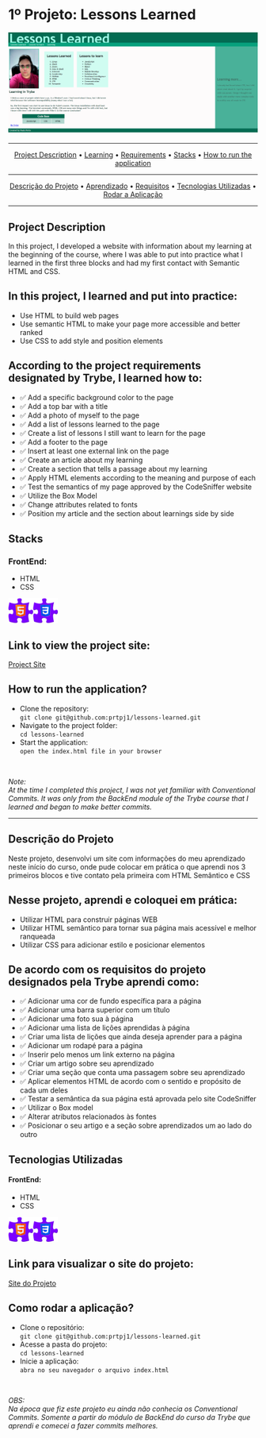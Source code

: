 # 1º Projeto: Lessons Learned
<p align="center">
  <img src="https://github.com/prtpj1/prtpj1/blob/main/Headers/01-LessonsLearned.png?raw=true" alt="Header" />
</p>

---
<p align="center">
<a href="#project-description">Project Description</a> •
<a href="#in-this-project-i-learned-and-put-into-practice">Learning</a> •
<a href="#according-to-the-project-requirements-designated-by-trybe-i-learned-how-to">Requirements</a> •
<a href="#stacks">Stacks</a> •
<a href="#how-to-run-the-application">How to run the application</a>
</p>

---
<p align="center">
<a href="#descrição-do-projeto">Descrição do Projeto</a> •
<a href="#nesse-projeto-aprendi-e-coloquei-em-prática">Aprendizado</a> •
<a href="#de-acordo-com-os-requisitos-do-projeto-designados-pela-trybe-aprendi-como">Requisitos</a> •
<a href="#tecnologias-utilizadas">Tecnologias Utilizadas</a> •
<a href="#como-rodar-a-aplicação">Rodar a Aplicação</a>
</p>

---
## Project Description
In this project, I developed a website with information about my learning at the beginning of the course, where I was able to put into practice what I learned in the first three blocks and had my first contact with Semantic HTML and CSS.

## In this project, I learned and put into practice:
- Use HTML to build web pages
- Use semantic HTML to make your page more accessible and better ranked
- Use CSS to add style and position elements

## According to the project requirements designated by Trybe, I learned how to:
- ✅ Add a specific background color to the page  
- ✅ Add a top bar with a title  
- ✅ Add a photo of myself to the page  
- ✅ Add a list of lessons learned to the page  
- ✅ Create a list of lessons I still want to learn for the page  
- ✅ Add a footer to the page  
- ✅ Insert at least one external link on the page  
- ✅ Create an article about my learning  
- ✅ Create a section that tells a passage about my learning  
- ✅ Apply HTML elements according to the meaning and purpose of each  
- ✅ Test the semantics of my page approved by the CodeSniffer website  
- ✅ Utilize the Box Model  
- ✅ Change attributes related to fonts  
- ✅ Position my article and the section about learnings side by side  

## Stacks
### FrontEnd: 
- HTML
- CSS

<a href="https://developer.mozilla.org/en-US/docs/Glossary/HTML5" target="_blank" rel="noreferrer"><img src="https://github.com/prtpj1/prtpj1/blob/main/Github%20Imgs/html2.png?raw=true" width="50" height="50" alt="HTML Icon" /></a><a href="https://www.w3.org/TR/CSS/#css" target="_blank" rel="noreferrer"><img src="https://github.com/prtpj1/prtpj1/blob/main/Github%20Imgs/CSS2.png?raw=true" width="50" height="50" alt="CSS3 Icon" /></a>

## Link to view the project site:
[Project Site](https://prtpj1.github.io/project-lessons-learned/)

## How to run the application?
- Clone the repository: <br>
`git clone git@github.com:prtpj1/lessons-learned.git` 
- Navigate to the project folder: <br>
`cd lessons-learned`
- Start the application: <br>
`open the index.html file in your browser` 
<br>

_*Note:*_ <br>
_*At the time I completed this project, I was not yet familiar with Conventional Commits. It was only from the BackEnd module of the Trybe course that I learned and began to make better commits.*_

---
## Descrição do Projeto
Neste projeto, desenvolvi um site com informações do meu aprendizado neste início do curso, onde pude colocar em prática o que aprendi nos 3 primeiros blocos e tive contato pela primeira com HTML Semântico e CSS

## Nesse projeto, aprendi e coloquei em prática:
- Utilizar HTML para construir páginas WEB
- Utilizar HTML semântico para tornar sua página mais acessível e melhor ranqueada
- Utilizar CSS para adicionar estilo e posicionar elementos

## De acordo com os requisitos do projeto designados pela Trybe aprendi como:
- ✅ Adicionar uma cor de fundo específica para a página  
- ✅ Adicionar uma barra superior com um título  
- ✅ Adicionar uma foto sua à página  
- ✅ Adicionar uma lista de lições aprendidas à página  
- ✅ Criar uma lista de lições que ainda deseja aprender para a página  
- ✅ Adicionar um rodapé para a página  
- ✅ Inserir pelo menos um link externo na página  
- ✅ Criar um artigo sobre seu aprendizado  
- ✅ Criar uma seção que conta uma passagem sobre seu aprendizado  
- ✅ Aplicar elementos HTML de acordo com o sentido e propósito de cada um deles  
- ✅ Testar a semântica da sua página está aprovada pelo site CodeSniffer  
- ✅ Utilizar o Box model  
- ✅ Alterar atributos relacionados às fontes  
- ✅ Posicionar o seu artigo e a seção sobre aprendizados um ao lado do outro  

## Tecnologias Utilizadas
#### FrontEnd:
- HTML
- CSS

<a href="https://developer.mozilla.org/en-US/docs/Glossary/HTML5" target="_blank" rel="noreferrer"><img src="https://github.com/prtpj1/prtpj1/blob/main/Github%20Imgs/html2.png?raw=true" width="50" height="50" alt="HTML Icon" /></a><a href="https://www.w3.org/TR/CSS/#css" target="_blank" rel="noreferrer"><img src="https://github.com/prtpj1/prtpj1/blob/main/Github%20Imgs/CSS2.png?raw=true" width="50" height="50" alt="CSS3 Icon" /></a>

## Link para visualizar o site do projeto:

[Site do Projeto](https://prtpj1.github.io/project-lessons-learned/)

## Como rodar a aplicação?
- Clone o repositório: <br>
`git clone git@github.com:prtpj1/lessons-learned.git` 
- Acesse a pasta do projeto: <br>
`cd lessons-learned`
- Inicie a aplicação: <br>
`abra no seu navegador o arquivo index.html` 
</br>

_*OBS:*_ <br>
_*Na época que fiz este projeto eu ainda não conhecia os Conventional Commits. Somente a partir do módulo de BackEnd do curso da Trybe que aprendi e comecei a fazer commits melhores.*_
